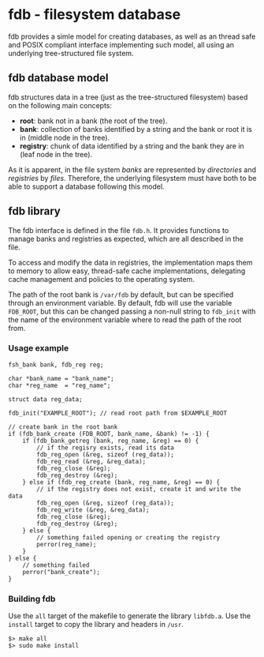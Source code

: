 # fdb - filesystem database
fdb provides a simle model for creating databases, as well as an thread safe and POSIX compliant interface implementing such model, all using an underlying tree-structured file system.

## fdb database model
fdb structures data in a tree (just as the tree-structured filesystem) based on the following main concepts:

- **root**: bank not in a bank (the root of the tree).
- **bank**: collection of banks identified by a string and the bank or root it is in (middle node in the tree).
- **registry**: chunk of data identified by a string and the bank they are in (leaf node in the tree).

As it is apparent, in the file system *banks* are represented by *directories* and *registries* by *files*.
Therefore, the underlying filesystem must have both to be able to support a database following this model.

## fdb library
The fdb interface is defined in the file `fdb.h`. It provides functions to manage banks and registries as expected,
which are all described in the file.

To access and modify the data in registries, the implementation maps them to memory to allow easy,
thread-safe cache implementations, delegating cache management and policies to the operating system.

The path of the root bank is `/var/fdb` by default, but can be specified through an environment variable.
By default, fdb will use the variable `FDB_ROOT`, but this can be changed passing a non-null
string to `fdb_init` with the name of the environment variable where to read the path of the root from.

### Usage example
```
fsh_bank bank, fdb_reg reg;

char *bank_name = "bank_name";
char *reg_name  = "reg_name";

struct data reg_data;

fdb_init("EXAMPLE_ROOT"); // read root path from $EXAMPLE_ROOT

// create bank in the root bank
if (fdb_bank_create (FDB_ROOT, bank_name, &bank) != -1) {
    if (fdb_bank_getreg (bank, reg_name, &reg) == 0) {
        // if the regisry exists, read its data
        fdb_reg_open (&reg, sizeof (reg_data));
        fdb_reg_read (&reg, &reg_data);
        fdb_reg_close (&reg);
        fdb_reg_destroy (&reg);
    } else if (fdb_reg_create (bank, reg_name, &reg) == 0) {
        // if the registry does not exist, create it and write the data
        fdb_reg_open (&reg, sizeof (reg_data));
        fdb_reg_write (&reg, &reg_data);
        fdb_reg_close (&reg);
        fdb_reg_destroy (&reg);
    } else {
        // something failed opening or creating the registry
        perror(reg_name);
    }
} else {
    // something failed
    perror("bank_create");
}
```

### Building fdb
Use the `all` target of the makefile to generate the library `libfdb.a`. Use the `install` target
to copy the library and headers in `/usr`.
```
$> make all
$> sudo make install
```
